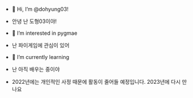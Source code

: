 - 👋 Hi, I’m @dohyung03!
- 안녕 난 도형03이야!

- 👀 I’m interested in pygmae
- 난 파이게임에 관심이 있어
- 🌱 I’m currently learning
- 난 아직 배우는 중이야

 - 2022년에는 개인적인 사정 때문에 활동이 줄어들 예정입니다. 2023년에 다시 만나요

